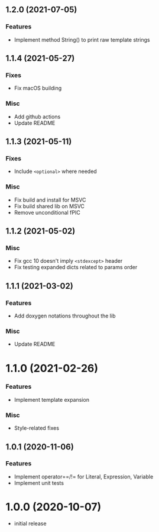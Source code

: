 ## 1.2.0 (2021-07-05)

### Features

* Implement method String() to print raw template strings


## 1.1.4 (2021-05-27)

### Fixes

* Fix macOS building

### Misc

* Add github actions
* Update README


## 1.1.3 (2021-05-11)

### Fixes

* Include `<optional>` where needed

### Misc

* Fix build and install for MSVC
* Fix build shared lib on MSVC
* Remove unconditional fPIC


## 1.1.2 (2021-05-02)

### Misc

* Fix gcc 10 doesn't imply `<stdexcept>` header
* Fix testing expanded dicts related to params order


## 1.1.1 (2021-03-02)

### Features

* Add doxygen notations throughout the lib

### Misc

* Update README


# 1.1.0 (2021-02-26)

### Features

* Implement template expansion

### Misc

* Style-related fixes


## 1.0.1 (2020-11-06)

### Features

* Implement operator==/!= for Literal, Expression, Variable
* Implement unit tests


# 1.0.0 (2020-10-07)

- initial release
